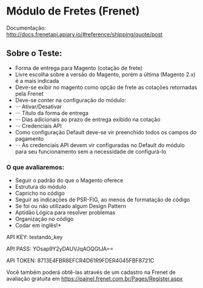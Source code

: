 # Módulo de Fretes (Frenet)

Documentação: http://docs.frenetapi.apiary.io/#reference/shipping/quote/post

## Sobre o Teste:
* Forma de entrega para Magento (cotação de frete)
* Livre escolha sobre a versão do Magento, porém a última (Magento 2.x) é a mais indicada
* Deve-se exibir no magento como opção de frete as cotações retornadas pela Frenet
* Deve-se conter na configuração do módulo:
* ⋅⋅⋅ Ativar/Desativar
* ⋅⋅⋅ Título da forma de entrega
* ⋅⋅⋅ Dias adicionais ao prazo de entrega exibido na cotação
* ⋅⋅⋅ Credenciais API
* Como configuração Default deve-se vir preenchido todos os campos do pagamento
* ⋅⋅⋅ As credenciais API devem vir configuradas no Default do módulo para seu funcionamento sem a necessidade de configurá-lo

### O que avaliaremos:

* Seguir o padrão do que o Magento oferece
* Estrutura do módulo
* Capricho no código
* Seguir as indicações de PSR-FIG, ao menos de formatação de código
* Se foi ou não utilizado algum Design Pattern
* Aptidão Lógica para resolver problemas
* Organização no código
* Codar em inglês!*


API KEY: testando_key

API PASS: YOsap9Y2yDAUVJqAOQGtJA==

API TOKEN: 8713E4FBR8EFCR4D61R9FDER4045FBF8721C

Você também poderá obtê-las através de um cadastro na Frenet de avaliação gratuita em https://painel.frenet.com.br/Pages/Register.aspx
